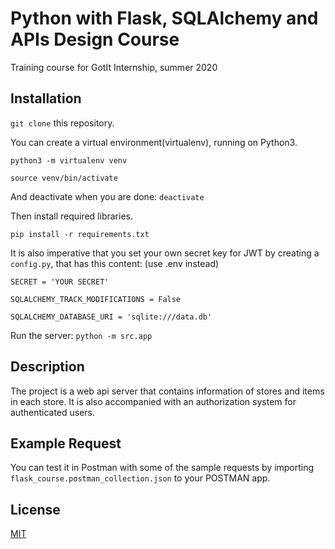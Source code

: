 # Python with Flask, SQLAlchemy and APIs Design Course
Training course for GotIt Internship, summer 2020

## Installation
`git clone` this repository.

You can create a virtual environment(virtualenv), running on Python3. 

`python3 -m virtualenv venv`

`source venv/bin/activate`

And deactivate when you are done: `deactivate`

Then install required libraries.

`pip install -r requirements.txt`

It is also imperative that you set your own secret key for JWT by creating a 
`config.py`, that has this content: (use .env instead)

`SECRET = 'YOUR SECRET'`

`SQLALCHEMY_TRACK_MODIFICATIONS = False`

`SQLALCHEMY_DATABASE_URI = 'sqlite:///data.db'`

Run the server: `python -m src.app` 

## Description
The project is a web api server that contains information of stores and items in 
each store. It is also accompanied with an authorization system for authenticated users.

## Example Request
You can test it in Postman with some of the sample requests by importing 
`flask_course.postman_collection.json` to your POSTMAN app.




## License 
[MIT](https://github.com/xoxwaw/flask_api_course/blob/master/LICENSE)
